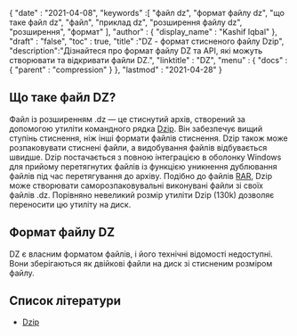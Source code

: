 {
  "date" : "2021-04-08",
  "keywords" :[ "файл dz", "формат файлу dz", "що таке файл dz", "файл", "приклад dz", "розширення файлу dz", "розширення", "формат" ],
  "author" : {
    "display_name" : "Kashif Iqbal"
},
  "draft" : "false",
  "toc" : true,
  "title" :"DZ - формат стисненого файлу Dzip",
  "description":"Дізнайтеся про формат файлу DZ та API, які можуть створювати та відкривати файли DZ.",
  "linktitle" : "DZ",
  "menu" : {
    "docs" : {
      "parent" : "compression"
}
},
  "lastmod" : "2021-04-28"
}

## Що таке файл DZ?

Файл із розширенням .dz — це стиснутий архів, створений за допомогою утиліти командного рядка [Dzip](https://speeddemosarchive.com/dzip/). Він забезпечує вищий ступінь стиснення, ніж інші формати файлів стиснення. Dzip також може розпаковувати стиснені файли, а видобування файлів відбувається швидше. Dzip постачається з повною інтеграцією в оболонку Windows для прийому перетягнутих файлів із функцією уникнення дублювання файлів під час перетягування до архіву. Подібно до файлів [RAR](/uk/стиснення/rar/), Dzip може створювати саморозпаковувальні виконувані файли зі своїх файлів .dz. Порівняно невеликий розмір утиліти Dzip (130k) дозволяє переносити цю утиліту на диск.

## Формат файлу DZ

DZ є власним форматом файлів, і його технічні відомості недоступні. Вони зберігаються як двійкові файли на диск зі стисненим розміром файлу.

## Список літератури

* [Dzip](https://speeddemosarchive.com/dzip/)

